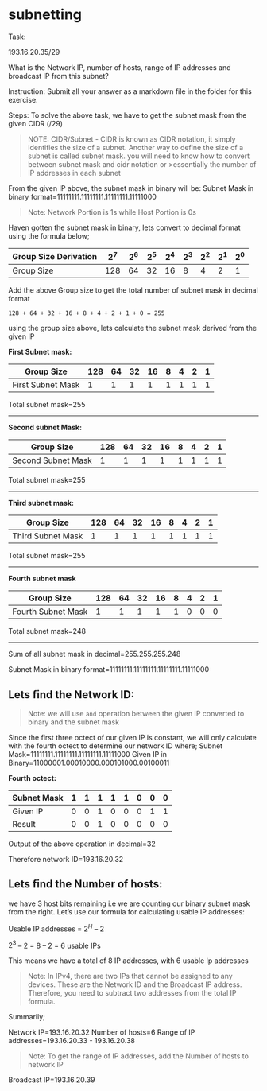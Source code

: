 # subnetting

Task:

193.16.20.35/29

What is the Network IP, number of hosts, range of IP addresses and broadcast IP from this subnet?

Instruction: Submit all your answer as a markdown file in the folder for this exercise.

Steps:
To solve the above task, we have to get the subnet mask from the given CIDR (/29)


>NOTE: CIDR/Subnet - CIDR is known as CIDR notation, it simply identifies the size of a subnet. Another way to define the size of a subnet is called subnet mask. you will need to know how to convert between subnet mask and cidr notation or >essentially the number of IP addresses in each subnet

From the given IP above, the subnet mask in binary will be:
Subnet Mask in binary format=11111111.11111111.11111111.11111000

>Note: Network Portion is 1s while Host Portion is 0s

Haven gotten the subnet mask in binary, lets convert to decimal format using the formula below;

 | Group Size Derivation | $2^7$                                                           | $2^6$ | $2^5$ | $2^4$ | $2^3$ | $2^2$ | $2^1$ | $2^0$ |
|-----------------------|-----------------------------------------------------------------|-------|-------|-------|-------|-------|-------|-------|
| Group Size            | 128                                                             | 64    | 32    | 16    | 8     | 4     | 2     | 1     |

Add the above Group size to get the total number of subnet mask in decimal format
```
128 + 64 + 32 + 16 + 8 + 4 + 2 + 1 + 0 = 255
```
using the group size above, lets calculate the subnet mask derived from the given IP

**First Subnet mask:**

 | Group Size | 128                                                           | 64 | 32 | 16 | 8 | 4 | 2 | 1 |
|-----------------------|-----------------------------------------------------------------|-------|-------|-------|-------|-------|-------|-------|
| First Subnet Mask            | 1                                                           | 1   | 1  | 1   | 1     | 1    | 1    | 1     |

Total subnet mask=255

---
**Second subnet Mask:**

 | Group Size | 128                                                           | 64 | 32 | 16 | 8 | 4 | 2 | 1 |
|-----------------------|-----------------------------------------------------------------|-------|-------|-------|-------|-------|-------|-------|
| Second Subnet Mask            | 1                                                           | 1   | 1  | 1   | 1     | 1    | 1    | 1     |

Total subnet mask=255

---
**Third subnet mask:**

 | Group Size | 128                                                           | 64 | 32 | 16 | 8 | 4 | 2 | 1 |
|-----------------------|-----------------------------------------------------------------|-------|-------|-------|-------|-------|-------|-------|
| Third Subnet Mask            | 1                                                           | 1   | 1  | 1   | 1     | 1    | 1    | 1     |

Total subnet mask=255

---
**Fourth subnet mask**

 | Group Size | 128                                                           | 64 | 32 | 16 | 8 | 4 | 2 | 1 |
|-----------------------|-----------------------------------------------------------------|-------|-------|-------|-------|-------|-------|-------|
| Fourth Subnet Mask            | 1                                                           | 1   | 1  | 1   | 1     | 0    | 0   | 0    |

Total subnet mask=248

---
Sum of all subnet mask in decimal=255.255.255.248

Subnet Mask in binary format=11111111.11111111.11111111.11111000

**Lets find the Network ID:**
---

> Note: we will use `and` operation between the given IP converted to binary and the subnet mask

Since the first three octect of our given IP is constant, we will only calculate with the fourth octect to determine our network ID 
where;
Subnet Mask=11111111.11111111.11111111.11111000
Given IP in Binary=11000001.00010000.000101000.00100011

**Fourth octect:**


 | Subnet Mask | 1                                                           | 1 | 1 | 1 | 1 | 0 | 0 | 0 |
|-----------------------|-----------------------------------------------------------------|-------|-------|-------|-------|-------|-------|-------|
| Given IP            | 0                                                           | 0   | 1  | 0   | 0     | 0    | 1   | 1   |
| Result            | 0                                                           | 0   | 1  | 0   | 0     | 0    | 0   | 0    |

Output of the above operation in decimal=32

Therefore network ID=193.16.20.32

**Lets find the Number of hosts:**
---
we have 3 host bits remaining i.e we are counting our binary subnet mask from the right. Let’s use our formula for calculating usable IP addresses:

Usable IP addresses = $2^H$ – 2

$2^3$ – 2 = 8 – 2 = 6 usable IPs

This means we have a total of 8 IP addresses, with 6 usable Ip addresses

> Note: In IPv4, there are two IPs that cannot be assigned to any devices. These are the Network ID and the Broadcast IP address. Therefore, you need to subtract two addresses from the total IP formula.

Summarily;

Network IP=193.16.20.32
Number of hosts=6
Range of IP addresses=193.16.20.33 - 193.16.20.38
>Note: To get the range of IP addresses, add the Number of hosts to network IP

Broadcast IP=193.16.20.39





